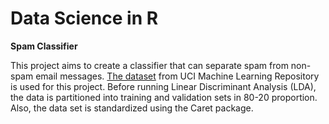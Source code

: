 # Data Science in R

**Spam Classifier** 

This project aims to create a classifier that can separate spam from non-spam email messages. [The dataset](https://archive.ics.uci.edu/ml/datasets/spambase) from UCI Machine Learning Repository is used for this project. 
Before running Linear Discriminant Analysis (LDA), the data is partitioned into training and validation sets  in 80-20 proportion. Also, the data set is standardized using the Caret package.